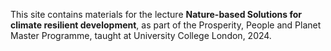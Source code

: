 This site contains materials for the lecture **Nature-based Solutions for climate resilient development**, as part of the Prosperity, People and Planet Master Programme, taught at University College London, 2024.
